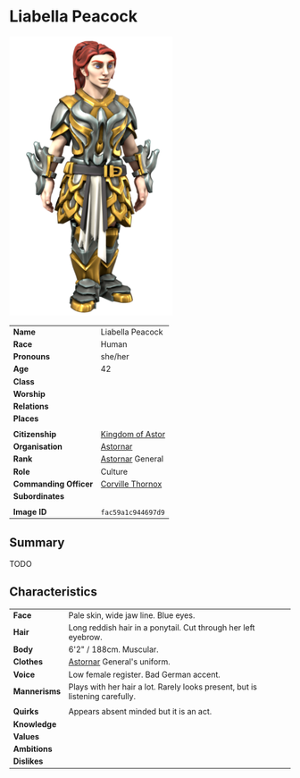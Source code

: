 # Liabella Peacock

<img src="https://raw.githubusercontent.com/jesskelsall/astarus-images/main/people/portraits/fac59a1c944697d9.png" height="500" />

|||
| --- | --- |
| **Name** | Liabella Peacock | character.3
| **Race** | Human |
| **Pronouns** | she/her |
| **Age** | 42 |
| **Class** | |
| **Worship** | |
| **Relations** | |
| **Places** | |
|||
| **Citizenship** | [Kingdom of Astor](../civilisations/kingdom-of-astor/kingdom-of-astor.md) |
| **Organisation** | [Astornar](../organisations/astornar.md) |
| **Rank** | [Astornar](../organisations/astornar.md) General |
| **Role** | Culture |
| **Commanding Officer** | [Corville Thornox](corville-thornox.md) |
| **Subordinates** | |
|||
| **Image ID** | `fac59a1c944697d9` |

## Summary

TODO

## Characteristics

| | |
| --- | --- |
| **Face** | Pale skin, wide jaw line. Blue eyes. | characteristics.2
| **Hair** | Long reddish hair in a ponytail. Cut through her left eyebrow. |
| **Body** | 6'2" / 188cm. Muscular. |
| **Clothes** | [Astornar](../organisations/astornar.md) General's uniform. |
| **Voice** | Low female register. Bad German accent. |
| **Mannerisms** | Plays with her hair a lot. Rarely looks present, but is listening carefully. |
| | |
| **Quirks** | Appears absent minded but it is an act. |
| **Knowledge** | |
| **Values** | |
| **Ambitions** | |
| **Dislikes** | |
